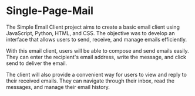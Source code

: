# Single-Page-Mail

The Simple Email Client project aims to create a basic email client using JavaScript, Python, HTML, and CSS. 
The objective was to develop an interface that allows users to send, receive, and manage emails efficiently.

With this email client, users will be able to compose and send emails easily. 
They can enter the recipient's email address, write the message, and click send to deliver the email.

The client will also provide a convenient way for users to view and reply to their received emails. 
They can navigate through their inbox, read the messages, and manage their email history.
